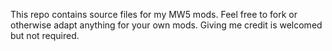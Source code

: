 This repo contains source files for my MW5 mods. Feel free to fork or otherwise adapt anything for your own mods. Giving me credit is welcomed but not required.
